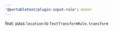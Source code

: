 ```yaml
---
'@portabletext/plugin-input-rule': minor
---
```


feat: pass `location` to `TextTransformRule.transform`
